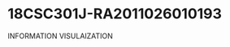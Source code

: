 # 18CSC301J-RA2011026010193
INFORMATION VISULAIZATION
<a href=" https://harikesh11.github.io/18CSC301J-RA2011026010193/"></a>
